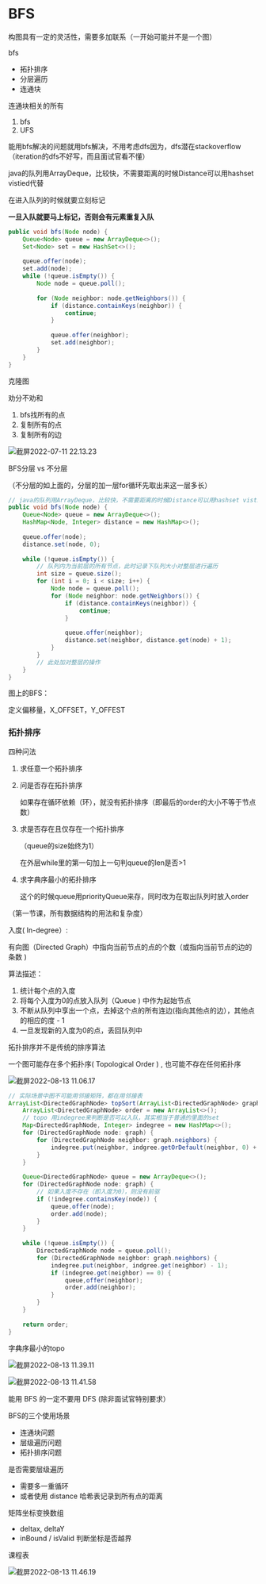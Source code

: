 # BFS

构图具有一定的灵活性，需要多加联系（一开始可能并不是一个图）

bfs

- 拓扑排序
- 分层遍历
- 连通块

连通块相关的所有

1. bfs
2. UFS

能用bfs解决的问题就用bfs解决，不用考虑dfs因为，dfs潜在stackoverflow（iteration的dfs不好写，而且面试官看不懂）

java的队列用ArrayDeque，比较快，不需要距离的时候Distance可以用hashset vistied代替



在进入队列的时候就要立刻标记

**一旦入队就要马上标记，否则会有元素重复入队**

```java
public void bfs(Node node) {
    Queue<Node> queue = new ArrayDeque<>();
    Set<Node> set = new HashSet<>();
    
    queue.offer(node);
    set.add(node);
    while (!queue.isEmpty()) {
        Node node = queue.poll();
        
        for (Node neighbor: node.getNeighbors()) {
            if (distance.containKeys(neighbor)) {
                continue;
            }
            
            queue.offer(neighbor);
            set.add(neighbor);
        }
    }
}
```





克隆图

劝分不劝和



1. bfs找所有的点
2. 复制所有的点
3. 复制所有的边



![截屏2022-07-11 22.13.23](https://xingqiu-tuchuang-1256524210.cos.ap-shanghai.myqcloud.com/3978/%E6%88%AA%E5%B1%8F2022-07-11%2022.13.23.png)





BFS分层 vs 不分层

（不分层的如上面的，分层的加一层for循环先取出来这一层多长）

```java
// java的队列用ArrayDeque，比较快，不需要距离的时候Distance可以用hashset vistied代替
public void bfs(Node node) {
    Queue<Node> queue = new ArrayDeque<>();
    HashMap<Node, Integer> distance = new HashMap<>();
    
    queue.offer(node);
    distance.set(node, 0);
    
    while (!queue.isEmpty()) {
        // 队列内为当前层的所有节点，此时记录下队列大小对整层进行遍历
        int size = queue.size();
        for (int i = 0; i < size; i++) {
            Node node = queue.poll();
            for (Node neighbor: node.getNeighbors()) {
                if (distance.containKeys(neighbor)) {
                    continue;
                }
                
                queue.offer(neighbor);
                distance.set(neighbor, distance.get(node) + 1);
            }
        }
        // 此处加对整层的操作
    }
}
```







图上的BFS：

定义偏移量，X_OFFSET，Y_OFFEST





### 拓扑排序

四种问法

1. 求任意一个拓扑排序

2. 问是否存在拓扑排序

   如果存在循环依赖（环），就没有拓扑排序（即最后的order的大小不等于节点数）

3. 求是否存在且仅存在一个拓扑排序

   （queue的size始终为1）

   在外层while里的第一句加上一句判queue的len是否>1

4. 求字典序最小的拓扑排序

   这个的时候queue用priorityQueue来存，同时改为在取出队列时放入order

   

（第一节课，所有数据结构的用法和复杂度）



入度( In-degree）:

有向图（Directed Graph）中指向当前节点的点的个数（或指向当前节点的边的条数 )

算法描述：

1. 统计每个点的入度
2. 将每个入度为0的点放入队列（Queue ) 中作为起始节点
3. 不断从队列中享出一个点，去掉这个点的所有连边(指向其他点的边），其他点的相应的度 - 1
4. 一旦发现新的入度为0的点，丢回队列中



拓扑排序并不是传统的排序算法

一个图可能存在多个拓扑序( Topological Order ) , 也可能不存在任何拓扑序

![截屏2022-08-13 11.06.17](https://xingqiu-tuchuang-1256524210.cos.ap-shanghai.myqcloud.com/3978/%E6%88%AA%E5%B1%8F2022-08-13%2011.06.17.png)

```java
// 实际场景中图不可能用邻接矩阵，都在用邻接表
ArrayList<DirectedGraphNode> topSort(ArrayList<DirectedGraphNode> graph) {
    ArrayList<DirectedGraphNode> order = new ArrayList<>();
    // topo 用indegree来判断是否可以入队，其实相当于普通的里面的set
    Map<DirectedGraphNode, Integer> indegree = new HashMap<>();
    for (DirectedGraphNode node: graph) {
        for (DirectedGraphNode neighbor: graph.neighbors) {
            indegree.put(neighbor, indgree.getOrDefault(neighbor, 0) + 1);
        }
    }
    
    Queue<DirectedGraphNode> queue = new ArrayDeque<>();
    for (DirectedGraphNode node: graph) {
        // 如果入度不存在（即入度为0），则没有前驱
        if (!indegree.containsKey(node)) {
            queue,offer(node);
            order.add(node);
        }
    }
    
    while (!queue.isEmpty()) {
        DirectedGraphNode node = queue.poll();
        for (DirectedGraphNode neighbor: graph.neighbors) {
            indegree.put(neighbor, indgree.get(neighbor) - 1);
            if (indegree.get(neighbor) == 0) {
                queue,offer(neighbor);
                order.add(neighbor);
            }
        }
    }
    
    return order;
}
```





字典序最小的topo

![截屏2022-08-13 11.39.11](https://xingqiu-tuchuang-1256524210.cos.ap-shanghai.myqcloud.com/3978/%E6%88%AA%E5%B1%8F2022-08-13%2011.39.11.png)





![截屏2022-08-13 11.41.58](https://xingqiu-tuchuang-1256524210.cos.ap-shanghai.myqcloud.com/3978/%E6%88%AA%E5%B1%8F2022-08-13%2011.41.58.png)



能用 BFS 的一定不要用 DFS (除非面试官特别要求）

BFS的三个使用场景

- 连通块问题
- 层级遍历问题
- 拓扑排序问题

是否需要层级遍历

- 需要多一重循环
- 或者使用 distance 哈希表记录到所有点的距离

矩阵坐标变换数组

- deltax, deltaY
- inBound / isValid 判断坐标是否越界





课程表

![截屏2022-08-13 11.46.19](https://xingqiu-tuchuang-1256524210.cos.ap-shanghai.myqcloud.com/3978/%E6%88%AA%E5%B1%8F2022-08-13%2011.46.19.png)

